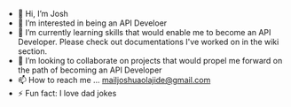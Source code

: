 - 👋 Hi, I’m Josh
- 👀 I’m interested in being an API Develoer
- 🌱 I’m currently learning skills that would enable me to become an API Developer. Please check out documentations I've worked on in the wiki section.
- 💞️ I’m looking to collaborate on projects that would propel me forward on the path of becoming an API Developer
- 📫 How to reach me ... mailjoshuaolajide@gmail.com
- ⚡ Fun fact: I love dad jokes

<!---
Joshol27/Joshol27 is a ✨ special ✨ repository because its `README.md` (this file) appears on your GitHub profile.
You can click the Preview link to take a look at your changes.
--->

